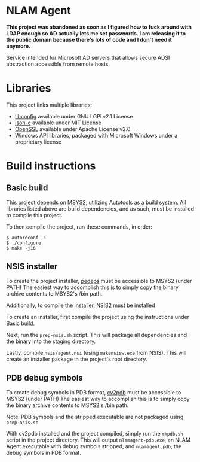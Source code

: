 # NLAM Agent
**This project was abandoned as soon as I figured how to fuck around with LDAP enough so AD actually lets me set passwords. I am releasing it to the public domain because there's lots of code and I don't need it anymore.**

Service intended for Microsoft AD servers that allows secure ADSI abstraction accessible from remote hosts.

# Libraries

This project links multiple libraries:

- [libconfig](https://github.com/hyperrealm/libconfig) available under GNU LGPLv2.1 License
- [json-c](https://github.com/json-c/json-c) available under MIT License
- [OpenSSL](https://www.openssl.org/) available under Apache License v2.0
- Windows API libraries, packaged with Microsoft Windows under a proprietary license

# Build instructions

## Basic build

This project depends on [MSYS2](https://www.msys2.org/), utilizing Autotools as a build system.
All libraries listed above are build dependencies, and as such, must be installed to compile this project.

To then compile the project, run these commands, in order:

```
$ autoreconf -i
$ ./configure
$ make -j16
```

## NSIS installer

To create the project installer, [pedeps](https://github.com/brechtsanders/pedeps) must be accessible to MSYS2 (under PATH)
The easiest way to accomplish this is to simply copy the binary archive contents to MSYS2's /bin path.

Additionally, to compile the installer, [NSIS2](https://nsis.sourceforge.io/Download) must be installed


To create an installer, first compile the project using the instructions under Basic build.

Next, run the `prep-nsis.sh` script. This will package all dependencies and the binary into the staging directory.

Lastly, compile `nsis/agent.nsi` (using `makensisw.exe` from NSIS). This will create an installer package in the project's root directory.

## PDB debug symbols

To create debug symbols in PDB format, [cv2pdb](https://github.com/rainers/cv2pdb) must be accessible to MSYS2 (under PATH)
The easiest way to accomplish this is to simply copy the binary archive contents to MSYS2's /bin path.

Note: PDB symbols and the stripped executable are not packaged using `prep-nsis.sh`

With cv2pdb installed and the project compiled, simply run the `mkpdb.sh` script in the project directory. This will output
`nlamagent-pdb.exe`, an NLAM Agent executable with debug symbols stripped, and `nlamagent.pdb`, the debug symbols in PDB format.
